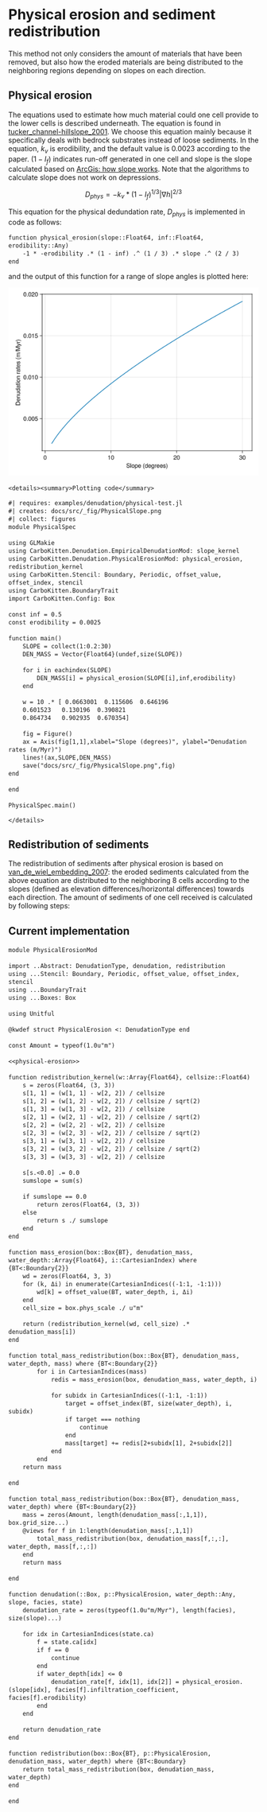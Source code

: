 # Physical erosion and sediment redistribution

This method not only considers the amount of materials that have been removed, but also how the eroded materials are being distributed to the neighboring regions depending on slopes on each direction.

## Physical erosion

The equations used to estimate how much material could one cell provide to the lower cells is described underneath. The equation is found in [tucker_channel-hillslope_2001](@cite). We choose this equation mainly because it specifically deals with bedrock substrates instead of loose sediments. In the equation, $k_v$ is erodibility, and the default value is 0.0023 according to the paper. $(1 - I_f)$ indicates run-off generated in one cell and slope is the slope calculated based on [ArcGis: how slope works](https://pro.arcgis.com/en/pro-app/latest/tool-reference/spatial-analyst/how-slope-works.htm). Note that the algorithms to calculate slope does not work on depressions.

$$D_{phys} = -k_v * (1 - I_f)^{1/3} |\nabla h|^{2/3}$$

This equation for the physical dedundation rate, $D_{phys}$ is implemented in  code as follows:
``` {.julia #physical-erosion}
function physical_erosion(slope::Float64, inf::Float64, erodibility::Any)
    -1 * -erodibility .* (1 - inf) .^ (1 / 3) .* slope .^ (2 / 3)
end
```
and the output of this function for a range of slope angles is plotted here:

![Erodability as function of slope](../fig/PhysicalSlope.png)

```@raw html
<details><summary>Plotting code</summary>
```

``` {.julia .task file=examples/denudation/physical-test.jl}
#| requires: examples/denudation/physical-test.jl
#| creates: docs/src/_fig/PhysicalSlope.png
#| collect: figures
module PhysicalSpec

using GLMakie
using CarboKitten.Denudation.EmpiricalDenudationMod: slope_kernel
using CarboKitten.Denudation.PhysicalErosionMod: physical_erosion, redistribution_kernel
using CarboKitten.Stencil: Boundary, Periodic, offset_value, offset_index, stencil
using CarboKitten.BoundaryTrait
import CarboKitten.Config: Box

const inf = 0.5
const erodibility = 0.0025

function main()
    SLOPE = collect(1:0.2:30)
    DEN_MASS = Vector{Float64}(undef,size(SLOPE))

    for i in eachindex(SLOPE)
        DEN_MASS[i] = physical_erosion(SLOPE[i],inf,erodibility)
    end

    w = 10 .* [ 0.0663001  0.115606  0.646196
    0.601523   0.130196  0.390821
    0.864734   0.902935  0.670354]

    fig = Figure()
    ax = Axis(fig[1,1],xlabel="Slope (degrees)", ylabel="Denudation rates (m/Myr)")
    lines!(ax,SLOPE,DEN_MASS)
    save("docs/src/_fig/PhysicalSlope.png",fig)
end

end

PhysicalSpec.main()
```
```@raw html
</details>
```

## Redistribution of sediments

The redistribution of sediments after physical erosion is based on [van_de_wiel_embedding_2007](@cite): the eroded sediments calculated from the above equation are distributed to the neighboring 8 cells according to the slopes (defined as elevation differences/horizontal differences) towards each direction. The amount of sediments of one cell received is calculated by following steps:

## Current implementation

``` {.julia file=src/Denudation/PhysicalErosionMod.jl}
module PhysicalErosionMod

import ..Abstract: DenudationType, denudation, redistribution
using ...Stencil: Boundary, Periodic, offset_value, offset_index, stencil
using ...BoundaryTrait
using ...Boxes: Box

using Unitful

@kwdef struct PhysicalErosion <: DenudationType end

const Amount = typeof(1.0u"m")

<<physical-erosion>>

function redistribution_kernel(w::Array{Float64}, cellsize::Float64)
    s = zeros(Float64, (3, 3))
    s[1, 1] = (w[1, 1] - w[2, 2]) / cellsize
    s[1, 2] = (w[1, 2] - w[2, 2]) / cellsize / sqrt(2)
    s[1, 3] = (w[1, 3] - w[2, 2]) / cellsize
    s[2, 1] = (w[2, 1] - w[2, 2]) / cellsize / sqrt(2)
    s[2, 2] = (w[2, 2] - w[2, 2]) / cellsize
    s[2, 3] = (w[2, 3] - w[2, 2]) / cellsize / sqrt(2)
    s[3, 1] = (w[3, 1] - w[2, 2]) / cellsize
    s[3, 2] = (w[3, 2] - w[2, 2]) / cellsize / sqrt(2)
    s[3, 3] = (w[3, 3] - w[2, 2]) / cellsize

    s[s.<0.0] .= 0.0
    sumslope = sum(s)

    if sumslope == 0.0
        return zeros(Float64, (3, 3))
    else
        return s ./ sumslope
    end
end

function mass_erosion(box::Box{BT}, denudation_mass, water_depth::Array{Float64}, i::CartesianIndex) where {BT<:Boundary{2}}
    wd = zeros(Float64, 3, 3)
    for (k, Δi) in enumerate(CartesianIndices((-1:1, -1:1)))
        wd[k] = offset_value(BT, water_depth, i, Δi)
    end
    cell_size = box.phys_scale ./ u"m"

    return (redistribution_kernel(wd, cell_size) .* denudation_mass[i])
end

function total_mass_redistribution(box::Box{BT}, denudation_mass, water_depth, mass) where {BT<:Boundary{2}}
        for i in CartesianIndices(mass)
            redis = mass_erosion(box, denudation_mass, water_depth, i)

            for subidx in CartesianIndices((-1:1, -1:1))
                target = offset_index(BT, size(water_depth), i, subidx)
                if target === nothing
                    continue
                end
                mass[target] += redis[2+subidx[1], 2+subidx[2]]
            end
        end
    return mass

end

function total_mass_redistribution(box::Box{BT}, denudation_mass, water_depth) where {BT<:Boundary{2}}
    mass = zeros(Amount, length(denudation_mass[:,1,1]), box.grid_size...)
    @views for f in 1:length(denudation_mass[:,1,1])
        total_mass_redistribution(box, denudation_mass[f,:,:], water_depth, mass[f,:,:])
    end
    return mass

end

function denudation(::Box, p::PhysicalErosion, water_depth::Any, slope, facies, state)
    denudation_rate = zeros(typeof(1.0u"m/Myr"), length(facies), size(slope)...)

    for idx in CartesianIndices(state.ca)
        f = state.ca[idx]
        if f == 0
            continue
        end
        if water_depth[idx] <= 0
            denudation_rate[f, idx[1], idx[2]] = physical_erosion.(slope[idx], facies[f].infiltration_coefficient, facies[f].erodibility)
        end
    end

    return denudation_rate
end

function redistribution(box::Box{BT}, p::PhysicalErosion, denudation_mass, water_depth) where {BT<:Boundary}
    return total_mass_redistribution(box, denudation_mass, water_depth)
end

end
```
